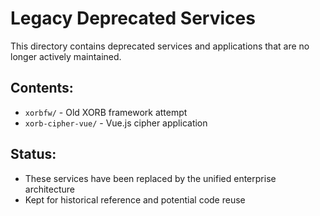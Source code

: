 #  Legacy Deprecated Services

This directory contains deprecated services and applications that are no longer actively maintained.

##  Contents:
- `xorbfw/` - Old XORB framework attempt
- `xorb-cipher-vue/` - Vue.js cipher application

##  Status:
- These services have been replaced by the unified enterprise architecture
- Kept for historical reference and potential code reuse